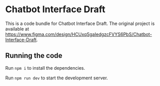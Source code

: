 
  # Chatbot Interface Draft

  This is a code bundle for Chatbot Interface Draft. The original project is available at https://www.figma.com/design/HCUxqSgaIedgzcFVYS6PbS/Chatbot-Interface-Draft.

  ## Running the code

  Run `npm i` to install the dependencies.

  Run `npm run dev` to start the development server.
  